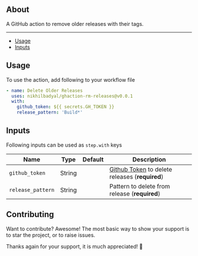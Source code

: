 ## About

A GitHub action to remove older releases with their tags.

___

* [Usage](#usage)
* [Inputs](#inputs)

## Usage

To use the action, add following to your workflow file

```yaml
- name: Delete Older Releases
  uses: nikhilbadyal/ghaction-rm-releases@v0.0.1
  with:
    github_token: ${{ secrets.GH_TOKEN }}
    release_pattern: 'Build*'
```

## Inputs

Following inputs can be used as `step.with` keys

| Name                      | Type   | Default | Description                                                                          |
|---------------------------|--------|---------|--------------------------------------------------------------------------------------|
| `github_token`            | String |         | [Github Token](https://github.com/settings/tokens) to delete releases (**required**) |
| `release_pattern`         | String |         | Pattern to delete from release (**required**)                                        |


## Contributing

Want to contribute? Awesome! The most basic way to show your support is to star the project, or to raise issues. 

Thanks again for your support, it is much appreciated! :pray:

